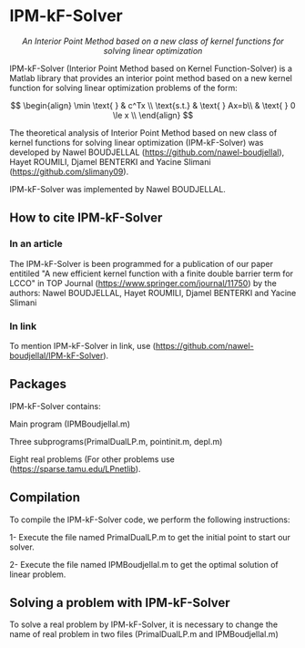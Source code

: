 # IPM-kF-Solver

<div align="center">

   *An Interior Point Method based on a new class of kernel functions for solving linear optimization*

</div>


IPM-kF-Solver (Interior Point Method based on Kernel Function-Solver) is a Matlab library that provides an interior point method based on a new kernel function for solving linear optimization problems of the form:

$$
\begin{align}
\min \text{  } & c^Tx \\
\text{s.t.}               & \text{  }  Ax=b\\
                            & \text{  } 0 \le x \\
\end{align}
$$

 The theoretical analysis of Interior Point Method based on new class of kernel functions for solving linear optimization (IPM-kF-Solver) was developed by Nawel BOUDJELLAL (https://github.com/nawel-boudjellal), Hayet ROUMILI, Djamel BENTERKI and Yacine Slimani (https://github.com/slimany09).

 
IPM-kF-Solver was  implemented by Nawel BOUDJELLAL.

## How to cite IPM-kF-Solver

### In an article
The IPM-kF-Solver is been programmed for a publication of our paper entitiled "A new efficient kernel function with a finite double barrier term for LCCO" in TOP Journal (https://www.springer.com/journal/11750) by the authors: Nawel BOUDJELLAL, Hayet ROUMILI, Djamel BENTERKI and Yacine Slimani 

### In link

To mention IPM-kF-Solver in link, use (https://github.com/nawel-boudjellal/IPM-kF-Solver).


## Packages

IPM-kF-Solver contains:

Main program (IPMBoudjellal.m)

Three subprograms(PrimalDualLP.m, pointinit.m, depl.m)

Eight real problems (For other problems use  (https://sparse.tamu.edu/LPnetlib).

## Compilation

To compile the IPM-kF-Solver code, we perform the following instructions:

1- Execute the file named  PrimalDualLP.m to get the initial point to start our solver.

2- Execute the file named IPMBoudjellal.m to get the optimal solution of linear problem.

## Solving a problem with IPM-kF-Solver

To solve a real problem by IPM-kF-Solver, it is necessary to  change the name of real problem in two files (PrimalDualLP.m and IPMBoudjellal.m)


